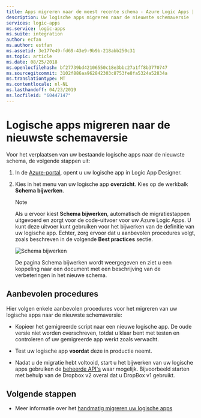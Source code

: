 ```yaml
---
title: Apps migreren naar de meest recente schema - Azure Logic Apps | Microsoft Docs
description: Uw logische apps migreren naar de nieuwste schemaversie
services: logic-apps
ms.service: logic-apps
ms.suite: integration
author: ecfan
ms.author: estfan
ms.assetid: 3e177e49-fd69-43e9-9b9b-218abb250c31
ms.topic: article
ms.date: 08/25/2018
ms.openlocfilehash: bf27739bd42106550c18e3bbc27a1ff8b3770747
ms.sourcegitcommit: 3102f886aa962842303c8753fe8fa5324a52834a
ms.translationtype: MT
ms.contentlocale: nl-NL
ms.lasthandoff: 04/23/2019
ms.locfileid: "60447147"
---
```

# <a name="migrate-logic-apps-to-latest-schema-version"></a>Logische apps migreren naar de nieuwste schemaversie

Voor het verplaatsen van uw bestaande logische apps naar de nieuwste schema, de volgende stappen uit: 

1. In de [Azure-portal](https://portal.azure.com), opent u uw logische app in Logic App Designer.

2. Kies in het menu van uw logische app **overzicht**. Kies op de werkbalk **Schema bijwerken**.

   > [!NOTE]
   > Als u ervoor kiest **Schema bijwerken**, automatisch de migratiestappen uitgevoerd en zorgt voor de code-uitvoer voor uw Azure Logic Apps. U kunt deze uitvoer kunt gebruiken voor het bijwerken van de definitie van uw logische app. Echter, zorg ervoor dat u aanbevolen procedures volgt, zoals beschreven in de volgende **Best practices** sectie.

   ![Schema bijwerken](./media/connectors-schema-migration/update-schema.png)

   De pagina Schema bijwerken wordt weergegeven en ziet u een koppeling naar een document met een beschrijving van de verbeteringen in het nieuwe schema.

## <a name="best-practices"></a>Aanbevolen procedures

Hier volgen enkele aanbevolen procedures voor het migreren van uw logische apps naar de nieuwste schemaversie:

* Kopieer het gemigreerde script naar een nieuwe logische app. De oude versie niet worden overschreven, totdat u klaar bent met testen en controleren of uw gemigreerde app werkt zoals verwacht.

* Test uw logische app **voordat** deze in productie neemt.

* Nadat u de migratie hebt voltooid, start u het bijwerken van uw logische apps gebruiken de [beheerde API's](../connectors/apis-list.md) waar mogelijk. Bijvoorbeeld starten met behulp van de Dropbox v2 overal dat u DropBox v1 gebruikt.

## <a name="next-steps"></a>Volgende stappen

* Meer informatie over het [handmatig migreren uw logische apps](../logic-apps/logic-apps-schema-2015-08-01.md)
